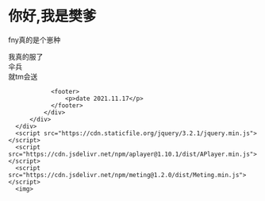 <!DOCTYPE html>
<html>

<head>
    <meta charset="VTF-8">
    <title>樊爹的主页</title>
    <link rel="stylesheet" href="https://cdn.staticfile.org/twitter-bootstrap/4.4.1/css/bootstrap.min.css">
    <link rel="stylesheet" href="https://cdn.staticfile.org/font-awesome/5.12.1/css/all.min.css">
    <link rel="stylesheet" href="https://1797752637.github.io/course/style.css?v=2">
    <link rel="stylesheet" href="https://cdn.jsdelivr.net/npm/aplayer@1.10.1/dist/APlayer.min.css">
</head>

<body>
    <div id="main" class="container">
        <div class="row my-card justify-content-center">
            <div class="col-lg-4 photo-bg" style="background-image: url(http://q1.qlogo.cn/g?b=qq&nk=2490762629&s=640);"></div>
            <div class="col-lg-8 card">
                <h1>你好,我是樊爹</h1>
                <p>fny真的是个崽种
                </p>
                <p>
                   我真的服了<br>伞兵<br>就tm会送
                </p>
                 
                <footer>
                    <p>date 2021.11.17</p>
                </footer>
              </div>
          </div>
      </div>
      <script src="https://cdn.staticfile.org/jquery/3.2.1/jquery.min.js"></script>
      <script src="https://cdn.jsdelivr.net/npm/aplayer@1.10.1/dist/APlayer.min.js"></script>
      <script src="https://cdn.jsdelivr.net/npm/meting@1.2.0/dist/Meting.min.js"></script>
      <img>
</body>

</html>
